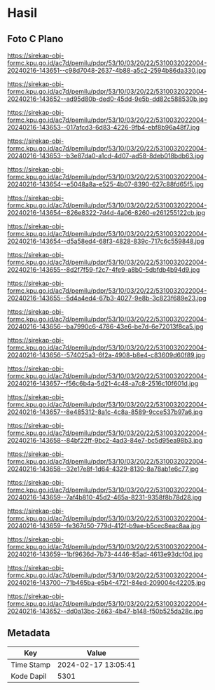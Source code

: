 # Hasil

## Foto C Plano

https://sirekap-obj-formc.kpu.go.id/ac7d/pemilu/pdpr/53/10/03/20/22/5310032022004-20240216-143651--c98d7048-2637-4b88-a5c2-2594b86da330.jpg

https://sirekap-obj-formc.kpu.go.id/ac7d/pemilu/pdpr/53/10/03/20/22/5310032022004-20240216-143652--ad95d80b-ded0-45dd-9e5b-dd82c588530b.jpg

https://sirekap-obj-formc.kpu.go.id/ac7d/pemilu/pdpr/53/10/03/20/22/5310032022004-20240216-143653--017afcd3-6d83-4226-9fb4-ebf8b96a48f7.jpg

https://sirekap-obj-formc.kpu.go.id/ac7d/pemilu/pdpr/53/10/03/20/22/5310032022004-20240216-143653--b3e87da0-a1cd-4d07-ad58-8deb018bdb63.jpg

https://sirekap-obj-formc.kpu.go.id/ac7d/pemilu/pdpr/53/10/03/20/22/5310032022004-20240216-143654--e5048a8a-e525-4b07-8390-627c88fd65f5.jpg

https://sirekap-obj-formc.kpu.go.id/ac7d/pemilu/pdpr/53/10/03/20/22/5310032022004-20240216-143654--826e8322-7d4d-4a06-8260-e261255122cb.jpg

https://sirekap-obj-formc.kpu.go.id/ac7d/pemilu/pdpr/53/10/03/20/22/5310032022004-20240216-143654--d5a58ed4-68f3-4828-839c-717c6c559848.jpg

https://sirekap-obj-formc.kpu.go.id/ac7d/pemilu/pdpr/53/10/03/20/22/5310032022004-20240216-143655--8d2f7f59-f2c7-4fe9-a8b0-5dbfdb4b94d9.jpg

https://sirekap-obj-formc.kpu.go.id/ac7d/pemilu/pdpr/53/10/03/20/22/5310032022004-20240216-143655--5d4a4ed4-67b3-4027-9e8b-3c823f689e23.jpg

https://sirekap-obj-formc.kpu.go.id/ac7d/pemilu/pdpr/53/10/03/20/22/5310032022004-20240216-143656--ba7990c6-4786-43e6-be7d-6e72013f8ca5.jpg

https://sirekap-obj-formc.kpu.go.id/ac7d/pemilu/pdpr/53/10/03/20/22/5310032022004-20240216-143656--574025a3-6f2a-4908-b8e4-c83609d60f89.jpg

https://sirekap-obj-formc.kpu.go.id/ac7d/pemilu/pdpr/53/10/03/20/22/5310032022004-20240216-143657--f56c6b4a-5d21-4c48-a7c8-2516c10f601d.jpg

https://sirekap-obj-formc.kpu.go.id/ac7d/pemilu/pdpr/53/10/03/20/22/5310032022004-20240216-143657--8e485312-8a1c-4c8a-8589-9cce537b97a6.jpg

https://sirekap-obj-formc.kpu.go.id/ac7d/pemilu/pdpr/53/10/03/20/22/5310032022004-20240216-143658--84bf22ff-9bc2-4ad3-84e7-bc5d95ea98b3.jpg

https://sirekap-obj-formc.kpu.go.id/ac7d/pemilu/pdpr/53/10/03/20/22/5310032022004-20240216-143658--32e17e8f-1d64-4329-8130-8a78ab1e6c77.jpg

https://sirekap-obj-formc.kpu.go.id/ac7d/pemilu/pdpr/53/10/03/20/22/5310032022004-20240216-143659--7af4b810-45d2-465a-8231-9358f8b78d28.jpg

https://sirekap-obj-formc.kpu.go.id/ac7d/pemilu/pdpr/53/10/03/20/22/5310032022004-20240216-143659--fe367d50-779d-412f-b9ae-b5cec8eac8aa.jpg

https://sirekap-obj-formc.kpu.go.id/ac7d/pemilu/pdpr/53/10/03/20/22/5310032022004-20240216-143659--1bf9636d-7b73-4446-85ad-4613e93dcf0d.jpg

https://sirekap-obj-formc.kpu.go.id/ac7d/pemilu/pdpr/53/10/03/20/22/5310032022004-20240216-143700--71b465ba-e5b4-4721-84ed-209004c42205.jpg

https://sirekap-obj-formc.kpu.go.id/ac7d/pemilu/pdpr/53/10/03/20/22/5310032022004-20240216-143652--dd0a13bc-2663-4b47-b148-f50b525da28c.jpg


## Metadata

| Key        | Value               |
| ---------- | ------------------- |
| Time Stamp | 2024-02-17 13:05:41 |
| Kode Dapil | 5301                |



